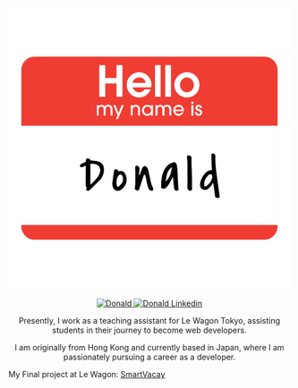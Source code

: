 <img src="Assets/hello.png" alt="Hello, I am Donald" style="margin: auto;">

<p align="center">
 <a href="#" target="blank">
  <img src="https://img.shields.io/badge/Portfolio-DC143C?style=for-the-badge" alt="Donald" />
 </a>
 <a href="#" target="_blank">
  <img src="https://img.shields.io/badge/LinkedIn-0A66C2?style=for-the-badge&logo=linkedin&logoColor=white" alt="Donald Linkedin"/>
 </a>
</p>
 <!--
<p align="center">
 <a href="#" target="_blank">
  <img src="https://img.shields.io/badge/dev.to-0A0A0A?style=for-the-badge&logo=dev.to&logoColor=white" alt="Donald" />
 </a>
 <a href="#" target="_blank">
  <img src="https://img.shields.io/badge/Twitter-1D9BF0?style=for-the-badge&logo=twitter&logoColor=white" />
 <a href="#" target="_blank">
  <img src="https://img.shields.io/badge/Instagram-E4405F?style=for-the-badge&logo=instagram&logoColor=white" alt="Donald" />
 </a>
 </a>
  <a href="#" target="_blank">
  <img src="https://img.shields.io/badge/Threads-000000?style=for-the-badge&logo=threads&logoColor=white" />
 </a>
</p> -->
<p align="center">
  Presently, I work as a teaching assistant for Le Wagon Tokyo, assisting students in their journey to become web developers.
<p>
<p align="center">
  I am originally from Hong Kong and currently based in Japan, where I am passionately pursuing a career as a developer.
</p>

My Final project at Le Wagon: [SmartVacay](https://www.smartvacay.app "SmartVacay")

<!--
**Donald-Chow/Donald-Chow** is a ✨ _special_ ✨ repository because its `README.md` (this file) appears on your GitHub profile.

Here are some ideas to get you started:

- 🔭 I’m currently working on ...
- 🌱 I’m currently learning ...
- 👯 I’m looking to collaborate on ...
- 🤔 I’m looking for help with ...
- 💬 Ask me about ...
- 📫 How to reach me: ...
- 😄 Pronouns: ...
- ⚡ Fun fact: ...
-->
